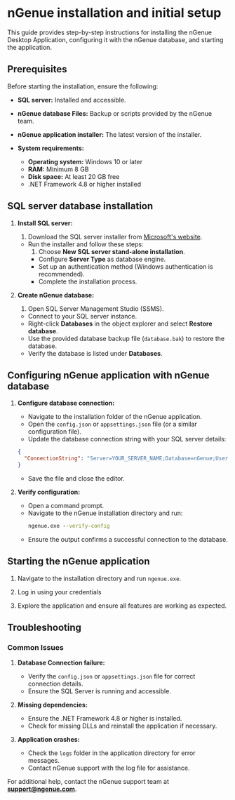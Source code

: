 # nGenue installation and initial setup

This guide provides step-by-step instructions for installing the nGenue Desktop Application, configuring it with the nGenue database, and starting the application.

## Prerequisites

Before starting the installation, ensure the following:

- **SQL server:** Installed and accessible.

- **nGenue database Files:** Backup or scripts provided by the nGenue team.
- **nGenue application installer:** The latest version of the installer.
- **System requirements:**

    - **Operating system:** Windows 10 or later
    - **RAM:** Minimum 8 GB
    - **Disk space:** At least 20 GB free
    - .NET Framework 4.8 or higher installed

## SQL server database installation

1. **Install SQL server:**
    1. Download the SQL server installer from [Microsoft's website](https://www.microsoft.com/sql-server).
    - Run the installer and follow these steps:
        1. Choose **New SQL server stand-alone installation**.
        - Configure **Server Type** as database engine.
        - Set up an authentication method (Windows authentication is recommended).
        - Complete the installation process.

2. **Create nGenue database:**
    1. Open SQL Server Management Studio (SSMS).
    - Connect to your SQL server instance.
    - Right-click **Databases** in the object explorer and select **Restore database**.
    - Use the provided database backup file (`database.bak`) to restore the database.
    - Verify the database is listed under **Databases**.

## Configuring nGenue application with nGenue database

1. **Configure database connection:**
    - Navigate to the installation folder of the nGenue application.
    - Open the `config.json` or `appsettings.json` file (or a similar configuration file).
    - Update the database connection string with your SQL server details:
     ```json
     {
       "ConnectionString": "Server=YOUR_SERVER_NAME;Database=nGenue;User Id=YOUR_USERNAME;Password=YOUR_PASSWORD;"
     }
     ```
    - Save the file and close the editor.

3. **Verify configuration:**
    - Open a command prompt.
    - Navigate to the nGenue installation directory and run:
        ```cmd
        ngenue.exe --verify-config
        ```
    - Ensure the output confirms a successful connection to the database.

## Starting the nGenue application

1. Navigate to the installation directory and run `ngenue.exe`.

2. Log in using your credentials

3. Explore the application and ensure all features are working as expected.

## Troubleshooting

### Common Issues

1. **Database Connection failure:**

    - Verify the `config.json` or `appsettings.json` file for correct connection details.
    - Ensure the SQL Server is running and accessible.

2. **Missing dependencies:**

    - Ensure the .NET Framework 4.8 or higher is installed.
    - Check for missing DLLs and reinstall the application if necessary.

3. **Application crashes:**

    - Check the `logs` folder in the application directory for error messages.
    - Contact nGenue support with the log file for assistance.

For additional help, contact the nGenue support team at **support@ngenue.com**.
